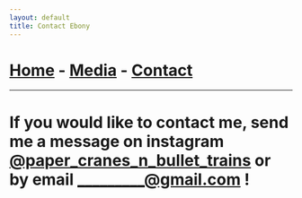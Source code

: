 ```yaml
---
layout: default
title: Contact Ebony
---
```

# [Home](/) - [Media](/media.md) - [Contact](/contact.md)
---
# If you would like to contact me, send me a message on instagram [@paper_cranes_n_bullet_trains](https://www.instagram.com/paper_cranes_n_bullet_trains/) or by email _________@gmail.com !
<style>
  h1 {
    min-width: 100%
  }
</style>

